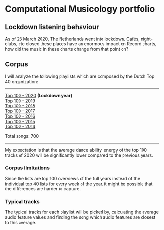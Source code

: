 # Computational Musicology portfolio

## Lockdown listening behaviour

As of 23 March 2020, The Netherlands went into lockdown.
Cafés, night-clubs, etc closed these places have an enormous impact on Record charts, how did the music in these charts change from that point on?

## Corpus
I will analyze the following playlists which are composed by the Dutch Top 40 organization: 

---
 [Top 100 - 2020](https://open.spotify.com/playlist/6s2oVTnYPWiOQ3NWeQXQi0?si=TIbk3pSJSkOyPo84Bgx0dg) **(Lockdown year)** \
 [Top 100 - 2019](https://open.spotify.com/playlist/4GE2vQbmdOXyNO0emar1Na?si=i51cEa3FT4OEPppKxYmTnA) \
 [Top 100 - 2018](https://open.spotify.com/playlist/7gwthBoLwD3pmNAddLghAf?si=3ANv5nUvTc6hyzGB8nI5Qw) \
 [Top 100 - 2017](https://open.spotify.com/playlist/0UmGzufa2clHxFb1gyP5Vb?si=1_FPOEJiSpSgCLz7NCTcLQ) \
 [Top 100 - 2016](https://open.spotify.com/playlist/2fi7vnsg3MlzRVMLzKmJLM?si=G1X_PDwOSEaozkNLWp4egw) \
 [Top 100 - 2015](https://open.spotify.com/playlist/1Vxi2dBccOTLRW7BPPg6EO?si=VIeVwOMCQlqkwNCVL6yTdw) \
 [Top 100 - 2014](https://open.spotify.com/playlist/7AWknWlwF23A9VJnHeYuAr?si=tKWAXhO8TumQoMTQAqwYdQ)

Total songs: 700 

---
My expectation is that the average dance ability, energy of the top 100 tracks of 2020 will be significantly lower compared to the previous years.


### Corpus limitations
Since the lists are top 100 overviews of the full years instead of the individual top 40 lists for every week of the year, it might be possible that the differences are harder to capture.

### Typical tracks

The typical tracks for each playlist will be picked by, calculating the average audio feature values and finding the song which audio features are closest to this average.


